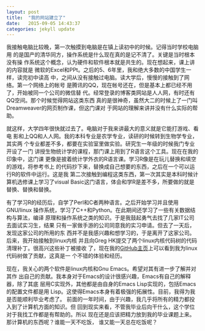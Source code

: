```yaml
---
layout: post
title:  "我的网站建立了"
date:   2015-09-05 14:43:37
categories: jekyll update
---
```

我接触电脑比较晚，第一次触摸到电脑是在镇上读初中的时候。记得当时学校电脑用
的是国产的清华同方，操作系统是什么现在真的是记不清了。关键是当时根本没有操
作系统这个概念，认为硬件和软件根本就是共生的。现在想起来，课上讲的内容就是
微软的Excel和PPt。之后的5、6年里，我和绝大多数的中国学生一样，读完初中读高
中，之间从没有接触过电脑。读大学后，慢慢的接触到了网络。第一个网络上的帐号
是腾讯的QQ，现在帐号还在，但是基本上都已经不用了，开始被同一个公司的微信替
代。经常登录的博客类网站是人人网，有时还有QQ空间。那个时候觉得网站这类东西
真的是很神奇，虽然大二的时候上了一门叫Dreamweaver的网页制作课，但这门课对
于网站的理解来讲并没有什么实际的帮助。

就这样，大学四年很快就过去了。电脑对于我来讲最大的意义就是它能打游戏、看电
影和上QQ和人人网。我的本科专业是农学专业，读研的时候转到生物学专业，其实两
个专业都差不多，都要在实验室里做实验。研究生一年级的时候我门专业开设了一门
讲授生物统计学的课程，那门课上用到了R语言这个工具。现在在我的印象中，这门课
更像是披着统计学外衣的R语言课。学习R像是在玩儿替换和填空的游戏，将参考书上
的代码抄下来，替换成自己想要的东西，之后在一个可以运行R的软件中运行。这是我
第二次接触到编程这类东西，第一次其实是本科时候计算机选修课上学习了visual
Basic这门语言，体会和学R是差不多，所要做的就是替换、替换和替换。

有了学习R的经历后，自学了Perl和C者两种语言。之后开始学习并且使用GNU/linux
操作系统，学习了C++和Python。在此期间还学习了一些有关数据结构与算法，编译
原理和操作系统之类的知识。于是我鼓起勇气去找了几家IT公司去面试实习生，结果
只有一家做手游的公司同意我的实习申请。但去了一天后，发现这家公司的所用的东
西并不是我感兴趣和想学习的，于是离开了这家公司。后来，我开始接触到linux内核
并且向Greg HK提交了两个linux内核代码树的代码清理补丁。很高兴这些补丁被接收
了，现在我的[GitHub主页][GitHub]上可以看到我为linux代码树做了贡献，这真是一
个不错的体验和经历。

现在，我关心的两个软件是linux内核和Gnu Emacs。希望对其有进一步了解并对其作
出自己的贡献。我本身对于Emacs的设计很感兴趣，Emacs有自己的解释器，除了其底
层用C实现外，其他都是由自身的Emacs Lisp实现的，包括Emacs的配置文件都是用
Lisp。这使得Emacs本身有着极强的拓展性。目前，我得为我是否能顺利毕业考虑了。
前面的一年时间，由于兴趣，我几乎将所有的精力都投入到了计算机方面的知识。但
回到现实来看，不管我毕业后向干什么，这个学位对于我找工作都是有帮助的。所以
现在还是应该把精力放到我的毕业课题上来。那计算机的东西呢？谁能一天不吃饭，
谁又能一天总在吃饭呢？

[GitHub]:      https://github.com/hcyvan
